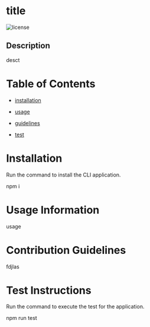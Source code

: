 
# title
![license](https://img.shields.io/badge/license-MIT-purple.svg)
## Description
desct
    
# Table of Contents
    
* [installation](#installation)
    
* [usage](#usage)
    
* [guidelines](#guidelines)
    
* [test](#test)
    
# Installation
    
Run the command to install the CLI application.

npm i
    
# Usage Information
    
usage
    
# Contribution Guidelines
    
fdjlas
    
# Test Instructions
    
Run the command to execute the test for the application. 

npm run test